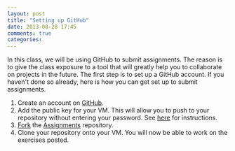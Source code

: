 ```yaml
---
layout: post
title: "Setting up GitHub"
date: 2013-08-28 17:45
comments: true
categories: 
---
```


In this class, we will be using GitHub to submit assignments. The reason is to give the class exposure to a tool that will greatly help you to collaborate on projects in the future. The first step is to set up a GitHub account. If you haven't done so already, here is how you can get set up to submit assignments.

1. Create an account on [GitHub](https://github.com/).
2. Add the public key for your VM. This will allow you to push to your repository without entering your password. See [here](https://help.github.com/articles/generating-ssh-keys) for instructions.
3. [Fork](https://help.github.com/articles/fork-a-repo) the [Assignments](https://github.com/Duke-PL-Course/Assignments) repository.
4. Clone your repository onto your VM. You will now be able to work on the exercises posted.
